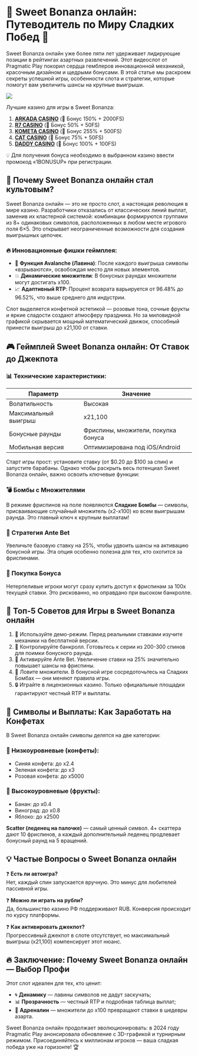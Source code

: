 # 🍭 Sweet Bonanza онлайн: Путеводитель по Миру Сладких Побед 🍬

Sweet Bonanza онлайн уже более пяти лет удерживает лидирующие позиции в рейтингах азартных развлечений. Этот видеослот от Pragmatic Play покорил сердца гемблеров инновационной механикой, красочным дизайном и щедрыми бонусами. В этой статье мы раскроем секреты успешной игры, особенности слота и стратегии, которые помогут вам увеличить шансы на крупные выигрыши.

[![](https://i.ibb.co/ZzLZ50qX/sweet-bonanza-tile.jpg)](https://clck.ru/3Hr27o)

Лучшие казино для игры в Sweet Bonanza:

1. **[ARKADA CASINO](https://clck.ru/3Hr27o "ARKADA CASINO")** (🎁 Бонус 150% + 2000FS)
2. **[R7 CASINO](https://clck.ru/3HsT58 "R7 CASINO")** (🎁 Бонус 50% + 50FS)
3. **[KOMETA CASINO](https://clck.ru/3HsSpx "KOMETA CASINO")** (🎁 Бонус 255% + 500FS)
4. **[CAT CASINO](https://clck.ru/3HsTGi "CAT CASINO")** (🎁 Бонус 75% + 50FS)
5. **[DADDY CASINO](https://clck.ru/3HsTSj "DADDY CASINO")** (🎁 Бонус 100% + 100FS)

💡 Для получения бонуса необходимо в выбранном казино ввести промокод «1BONUSUP» при регистрации.

## 🌟 Почему Sweet Bonanza онлайн стал культовым?
Sweet Bonanza онлайн — это не просто слот, а настоящая революция в мире казино. Разработчики отказались от классических линий выплат, заменив их кластерной системой: комбинации формируются группами из 8+ одинаковых символов, расположенных в любом месте игрового поля 6×5. Это открывает неограниченные возможности для создания выигрышных цепочек.

### 🔥 Инновационные фишки геймплея:
- 🎰 **Функция Avalanche (Лавина)**: После каждого выигрыша символы «взрываются», освобождая место для новых элементов.
- 💥 **Динамические множители**: В бонусных раундах множители могут достигать х100.
- 📈 **Адаптивный RTP**: Процент возврата варьируется от 96.48% до 96.52%, что выше среднего для индустрии.

Слот выделяется конфетной эстетикой — розовые тона, сочные фрукты и яркие сладости создают атмосферу праздника. Но за миловидной графикой скрывается мощный математический движок, способный принести выигрыш до х21,100 от ставки.

## 🎮 Геймплей Sweet Bonanza онлайн: От Ставок до Джекпота
### 📊 Технические характеристики:
| Параметр               | Значение                     |
|-------------------------|-----------------------------|
| Волатильность          | Высокая                     |
| Максимальный выигрыш   | x21,100                     |
| Бонусные раунды        | Фриспины, множители, покупка бонуса |
| Мобильная версия       | Оптимизирована под iOS/Android |

Старт игры прост: установите ставку (от $0.20 до $100 за спин) и запустите барабаны. Однако чтобы раскрыть весь потенциал Sweet Bonanza онлайн, важно освоить ключевые функции:

### 💣 Бомбы с Множителями
В режиме фриспинов на поле появляются **Сладкие Бомбы** — символы, присваивающие случайный множитель (х2-х100) ко всем выигрышам раунда. Это главный ключ к крупным выплатам!

### 🍬 Стратегия Ante Bet
Увеличьте базовую ставку на 25%, чтобы удвоить шансы на активацию бонусной игры. Эта опция особенно полезна для тех, кто охотится за фриспинами.

### 🎁 Покупка Бонуса
Нетерпеливые игроки могут сразу купить доступ к фриспинам за 100х текущей ставки. Это рискованно, но оправдано при высоком банкролле.

## 🚀 Топ-5 Советов для Игры в Sweet Bonanza онлайн
1. 🧪 Используйте демо-режим. Перед реальными ставками изучите механики на бесплатной версии.
2. 💼 Контролируйте банкролл. Готовьтесь к серии из 200-300 спинов для поимки бонусного раунда.
3. 🔎 Активируйте Ante Bet. Увеличение ставки на 25% значительно повышает шансы на фриспины.
4. 🎯 Ловите множители. В бонусной игре сосредоточьтесь на Сладких Бомбах — они меняют правила игры.
5. 🔒 Играйте в лицензионных казино. Только официальные площадки гарантируют честный RTP и выплаты.

## 🍇 Символы и Выплаты: Как Заработать на Конфетах
В Sweet Bonanza онлайн символы делятся на две категории:

### 🍭 Низкоуровневые (конфеты):
- Синяя конфета: до x2.4
- Зеленая конфета: до x3
- Розовая конфета: до x5000

### 🍉 Высокоуровневые (фрукты):
- Банан: до x0.4
- Виноград: до x0.8
- Яблоко: до x2500

**Scatter (леденец на палочке)** — самый ценный символ. 4+ скаттера дают 10 фриспинов, а каждый дополнительный леденец продлевает бонусный раунд на 5 вращений.

## 💡 Частые Вопросы о Sweet Bonanza онлайн
❓ **Есть ли автоигра?**  
Нет, каждый спин запускается вручную. Это минус для любителей пассивной игры.

❓ **Можно ли играть на рубли?**  
Да, большинство казино РФ поддерживают RUB. Конверсия происходит по курсу платформы.

❓ **Как активировать джекпот?**  
Прогрессивный джекпот в слоте отсутствует, но максимальный выигрыш (x21,100) компенсирует этот нюанс.

## 🔥 Заключение: Почему Sweet Bonanza онлайн — Выбор Профи
Этот слот идеален для тех, кто ценит:
- 🌀 **Динамику** — лавины символов не дадут заскучать;
- 📊 **Прозрачность** — честный RTP и подробная таблица выплат;
- 🚨 **Адреналин** — множители до х100 превращают ставки в шедевры азарта.

Sweet Bonanza онлайн продолжает эволюционировать: в 2024 году Pragmatic Play анонсировала обновление с 3D-графикой и турнирным режимом. Присоединяйтесь к миллионам игроков — ваша сладкая победа уже на горизонте! 🏆


